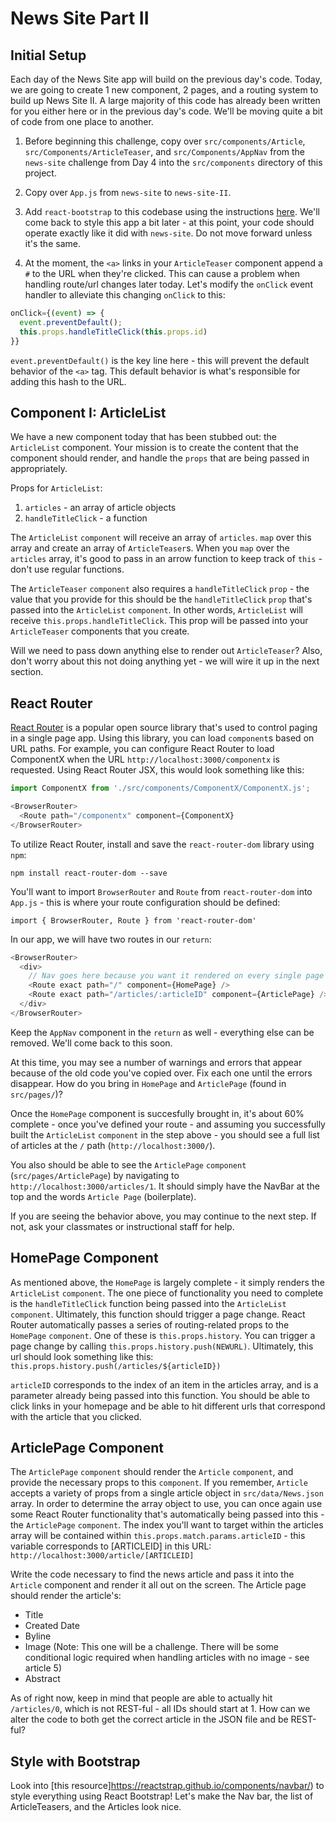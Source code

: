 # News Site Part II

## Initial Setup

Each day of the News Site app will build on the previous day's code. Today, we are going to create 1 new component, 2 pages, and a routing system to build up News Site II. A large majority of this code has already been written for you either here or in the previous day's code. We'll be moving quite a bit of code from one place to another.

1. Before beginning this challenge, copy over `src/components/Article`, `src/Components/ArticleTeaser`, and `src/Components/AppNav` from the `news-site` challenge from Day 4 into the `src/components` directory of this project.

2. Copy over `App.js` from `news-site` to `news-site-II`.

3. Add `react-bootstrap` to this codebase using the instructions [here](https://react-bootstrap.github.io/getting-started/introduction). We'll come back to style this app a bit later - at this point, your code should operate exactly like it did with `news-site`. Do not move forward unless it's the same.
 
4. At the moment, the `<a>` links in your `ArticleTeaser` component append a `#` to the URL when they're clicked. This can cause a problem when handling route/url changes later today. Let's modify the `onClick` event handler to alleviate this changing `onClick` to this:
```javascript
onClick={(event) => {
  event.preventDefault();
  this.props.handleTitleClick(this.props.id)
}}
```
`event.preventDefault()` is the key line here - this will prevent the default behavior of the `<a>` tag. This default behavior is what's responsible for adding this hash to the URL.


## Component I: ArticleList

We have a new component today that has been stubbed out: the `ArticleList` component. Your mission is to create the content that the component should render, and handle the `props` that are being passed in appropriately. 

Props for `ArticleList`:
1. `articles` - an array of article objects
2. `handleTitleClick` - a function

The `ArticleList` `component` will receive an array of `articles`. `map` over this array and create an array of `ArticleTeaser`s. When you `map` over the `articles` array, it's good to pass in an arrow function to keep track of `this` - don't use regular functions.

The `ArticleTeaser` `component` also requires a `handleTitleClick` `prop` - the value that you provide for this should be the `handleTitleClick` `prop` that's passed into the `ArticleList` `component`. In other words, `ArticleList` will receive `this.props.handleTitleClick`. This prop will be passed into your `ArticleTeaser` components that you create.

Will we need to pass down anything else to render out `ArticleTeaser`? Also, don't worry about this not doing anything yet - we will wire it up in the next section.

## React Router

[React Router](https://reacttraining.com/react-router/web/guides/philosophy) is a popular open source library that's used to control paging in a single page app. Using this library, you can load `component`s based on URL paths. For example, you can configure React Router to load ComponentX when the URL `http://localhost:3000/componentx` is requested. Using React Router JSX, this would look something like this:

```javascript
import ComponentX from './src/components/ComponentX/ComponentX.js';

<BrowserRouter>
  <Route path="/componentx" component={ComponentX}
</BrowserRouter>
```

To utilize React Router, install and save the `react-router-dom` library using `npm`:

`npm install react-router-dom --save`

You'll want to import `BrowserRouter` and `Route` from `react-router-dom` into `App.js` - this is where your route configuration should be defined: 

`import { BrowserRouter, Route } from 'react-router-dom'`


In our app, we will have two routes in our `return`:
```javascript
<BrowserRouter>
  <div>
    // Nav goes here because you want it rendered on every single page
    <Route exact path="/" component={HomePage} />
    <Route exact path="/articles/:articleID" component={ArticlePage} />
  </div>
</BrowserRouter>
```

Keep the `AppNav` component in the `return` as well - everything else can be removed. We'll come back to this soon.

At this time, you may see a number of warnings and errors that appear because of the old code you've copied over. Fix each one until the errors disappear. How do you bring in `HomePage` and `ArticlePage` (found in `src/pages/`)?

Once the `HomePage` component is succesfully brought in, it's about 60% complete - once you've defined your route - and assuming you successfully built the `ArticleList` `component` in the step above - you should see a full list of articles at the `/` path (`http://localhost:3000/`).

You also should be able to see the `ArticlePage` `component` (`src/pages/ArticlePage`) by navigating to `http://localhost:3000/articles/1`. It should simply have the NavBar at the top and the words `Article Page` (boilerplate).

If you are seeing the behavior above, you may continue to the next step. If not, ask your classmates or instructional staff for help.

## HomePage Component

As mentioned above, the `HomePage` is largely complete - it simply renders the `ArticleList` `component`. The one piece of functionality you need to complete is the `handleTitleClick` function being passed into the `ArticleList` `component`. Ultimately, this function should trigger a page change. React Router automatically passes a series of routing-related props to the `HomePage` `component`. One of these is `this.props.history`. You can trigger a page change by calling `this.props.history.push(NEWURL)`. Ultimately, this url should look something like this: `this.props.history.push(/articles/${articleID})`

`articleID` corresponds to the index of an item in the articles array, and is a parameter already being passed into this function. You should be able to click links in your homepage and be able to hit different urls that correspond with the article that you clicked.

## ArticlePage Component

The `ArticlePage` `component` should render the `Article` `component`, and provide the necessary props to this `component`. If you remember, `Article` accepts a variety of props from a single article object in `src/data/News.json` array. In order to determine the array object to use, you can once again use some React Router functionality that's automatically being passed into this - the `ArticlePage` `component`. The index you'll want to target within the articles array will be contained within `this.props.match.params.articleID` - this variable corresponds to [ARTICLEID] in this URL: `http://localhost:3000/article/[ARTICLEID]`

Write the code necessary to find the news article and pass it into the `Article` component and render it all out on the screen. The Article page should render the article's:
- Title
- Created Date
- Byline
- Image (Note: This one will be a challenge. There will be some conditional logic required when handling articles with no image - see article 5)
- Abstract

As of right now, keep in mind that people are able to actually hit `/articles/0`, which is not REST-ful - all IDs should start at 1. How can we alter the code to both get the correct article in the JSON file and be REST-ful?

## Style with Bootstrap

Look into [this resource]https://reactstrap.github.io/components/navbar/) to style everything using React Bootstrap! Let's make the Nav bar, the list of ArticleTeasers, and the Articles look nice.
